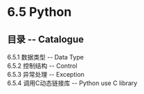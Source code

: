 # 6.5 Python

## 目录 -- Catalogue  
6.5.1 数据类型 -- Data Type  
6.5.2 控制结构 -- Control  
6.5.3 异常处理 -- Exception   
6.5.4 调用C动态链接库 -- Python use C library  
